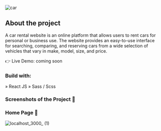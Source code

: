 ![car](https://github.com/Vi042001/car_rental/assets/124107319/280c482b-7723-4793-b507-4cb42b5b6a7f)

## About the project
A car rental website is an online platform that allows users to rent cars for personal or business use. The website provides an easy-to-use interface for searching, comparing, and reserving cars from a wide selection of vehicles that vary in make, model, size, and price.

👉 Live Demo: coming soon

### Build with:
» React JS
» Sass / Scss

### Screenshots of the Project 📸


###                                                                     Home Page 🏡
![localhost_3000_ (1)](https://github.com/Vi042001/car_rental/assets/124107319/9889cae1-04a7-4115-9038-4fb9454cda67)



